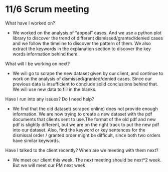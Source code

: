 # 11/6 Scrum meeting 

What have I worked on?

- We worked on the analysis of “appeal” cases. And we use a python plot library to discover the trend of different dismissed/granted/denied cases and we follow the timeline to discover the pattern of them. We also extract the keywords in the explanation section to discover the key words information behind them.

What will I be working on next?

- We will go to scrape the new dataset given by our client, and continue to work on the analysis of dismissed/granted/denied cases. Since our previous data is insufficient to conclude solid conclusions behind that. We will use new data to fill in the blanks.

Have I run into any issues? Do I need help?

- We find that the old dataset( scraped online) does not provide enough information. We are now trying to create a new dataset with the pdf documents that clients sent to use.The format of the old pdf and new pdf is slightly different, but we are on the right track to put the new pdf into our dataset.
Also, find the keyword or key sentences for the dismissal order / granted order might be difficult, since both two orders have similar keywords.


Have I talked to the client recently? When are we meeting with them next?

- We meet our client this week. The next meeting should be next*2 week. But we will meet our PM next week


